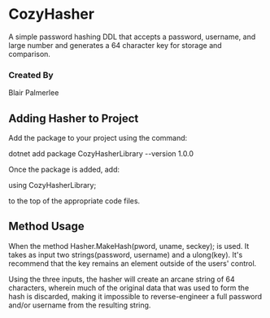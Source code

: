 # CozyHasher
A simple password hashing DDL that accepts a password, username, and large number and generates a 64 character key for storage and comparison.
### Created By
Blair Palmerlee
## Adding Hasher to Project
Add the package to your project using the command:

dotnet add package CozyHasherLibrary --version 1.0.0

Once the package is added, add:

using  CozyHasherLibrary;

to the top of the appropriate code files. 

## Method Usage
When the method Hasher.MakeHash(pword, uname, seckey); is used. It takes as input two strings(password, username) and a ulong(key). It's recommend that the key remains an element outside of the users' control.

Using the three inputs, the hasher will create an arcane string of 64 characters, wherein much of the original data that was used to form the hash is discarded, making it impossible to reverse-engineer a full password and/or username from the resulting string. 

